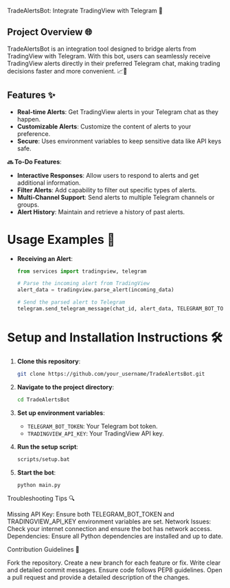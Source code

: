 TradeAlertsBot: Integrate TradingView with Telegram 🚀

## Project Overview 🌐

TradeAlertsBot is an integration tool designed to bridge alerts from TradingView with Telegram. With this bot, users can seamlessly receive TradingView alerts directly in their preferred Telegram chat, making trading decisions faster and more convenient. 📈🔔

## Features ✨

- **Real-time Alerts**: Get TradingView alerts in your Telegram chat as they happen.
- **Customizable Alerts**: Customize the content of alerts to your preference.
- **Secure**: Uses environment variables to keep sensitive data like API keys safe.

**🔜 To-Do Features**:

- **Interactive Responses**: Allow users to respond to alerts and get additional information.
- **Filter Alerts**: Add capability to filter out specific types of alerts.
- **Multi-Channel Support**: Send alerts to multiple Telegram channels or groups.
- **Alert History**: Maintain and retrieve a history of past alerts.


# Usage Examples 🚀

- **Receiving an Alert**:
    ```python
    from services import tradingview, telegram
    
    # Parse the incoming alert from TradingView
    alert_data = tradingview.parse_alert(incoming_data)
    
    # Send the parsed alert to Telegram
    telegram.send_telegram_message(chat_id, alert_data, TELEGRAM_BOT_TOKEN)
    ```

# Setup and Installation Instructions 🛠️

1. **Clone this repository**:
    ```bash
    git clone https://github.com/your_username/TradeAlertsBot.git
    ```

2. **Navigate to the project directory**:
    ```bash
    cd TradeAlertsBot
    ```

3. **Set up environment variables**:
    - `TELEGRAM_BOT_TOKEN`: Your Telegram bot token.
    - `TRADINGVIEW_API_KEY`: Your TradingView API key.

4. **Run the setup script**:
    ```bash
    scripts/setup.bat
    ```

5. **Start the bot**:
    ```bash
    python main.py
    ```


Troubleshooting Tips 🔍

Missing API Key: Ensure both TELEGRAM_BOT_TOKEN and TRADINGVIEW_API_KEY environment variables are set.
Network Issues: Check your internet connection and ensure the bot has network access.
Dependencies: Ensure all Python dependencies are installed and up to date.


Contribution Guidelines 🤝

Fork the repository.
Create a new branch for each feature or fix.
Write clear and detailed commit messages.
Ensure code follows PEP8 guidelines.
Open a pull request and provide a detailed description of the changes.
